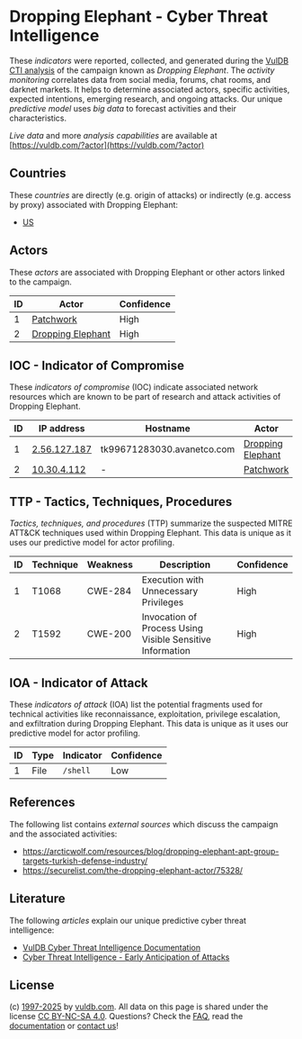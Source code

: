 # Dropping Elephant - Cyber Threat Intelligence

These _indicators_ were reported, collected, and generated during the [VulDB CTI analysis](https://vuldb.com/?kb.cti) of the campaign known as _Dropping Elephant_. The _activity monitoring_ correlates data from social media, forums, chat rooms, and darknet markets. It helps to determine associated actors, specific activities, expected intentions, emerging research, and ongoing attacks. Our unique _predictive model_ uses _big data_ to forecast activities and their characteristics.

_Live data_ and more _analysis capabilities_ are available at [https://vuldb.com/?actor](https://vuldb.com/?actor)

## Countries

These _countries_ are directly (e.g. origin of attacks) or indirectly (e.g. access by proxy) associated with Dropping Elephant:

* [US](https://vuldb.com/?country.us)

## Actors

These _actors_ are associated with Dropping Elephant or other actors linked to the campaign.

ID | Actor | Confidence
-- | ----- | ----------
1 | [Patchwork](https://vuldb.com/?actor.patchwork) | High
2 | [Dropping Elephant](https://vuldb.com/?actor.dropping_elephant) | High

## IOC - Indicator of Compromise

These _indicators of compromise_ (IOC) indicate associated network resources which are known to be part of research and attack activities of Dropping Elephant.

ID | IP address | Hostname | Actor | Confidence
-- | ---------- | -------- | ----- | ----------
1 | [2.56.127.187](https://vuldb.com/?ip.2.56.127.187) | tk99671283030.avanetco.com | [Dropping Elephant](https://vuldb.com/?actor.dropping_elephant) | High
2 | [10.30.4.112](https://vuldb.com/?ip.10.30.4.112) | - | [Patchwork](https://vuldb.com/?actor.patchwork) | High

## TTP - Tactics, Techniques, Procedures

_Tactics, techniques, and procedures_ (TTP) summarize the suspected MITRE ATT&CK techniques used within Dropping Elephant. This data is unique as it uses our predictive model for actor profiling.

ID | Technique | Weakness | Description | Confidence
-- | --------- | -------- | ----------- | ----------
1 | T1068 | CWE-284 | Execution with Unnecessary Privileges | High
2 | T1592 | CWE-200 | Invocation of Process Using Visible Sensitive Information | High

## IOA - Indicator of Attack

These _indicators of attack_ (IOA) list the potential fragments used for technical activities like reconnaissance, exploitation, privilege escalation, and exfiltration during Dropping Elephant. This data is unique as it uses our predictive model for actor profiling.

ID | Type | Indicator | Confidence
-- | ---- | --------- | ----------
1 | File | `/shell` | Low

## References

The following list contains _external sources_ which discuss the campaign and the associated activities:

* https://arcticwolf.com/resources/blog/dropping-elephant-apt-group-targets-turkish-defense-industry/
* https://securelist.com/the-dropping-elephant-actor/75328/

## Literature

The following _articles_ explain our unique predictive cyber threat intelligence:

* [VulDB Cyber Threat Intelligence Documentation](https://vuldb.com/?kb.cti)
* [Cyber Threat Intelligence - Early Anticipation of Attacks](https://www.scip.ch/en/?labs.20201022)

## License

(c) [1997-2025](https://vuldb.com/?kb.changelog) by [vuldb.com](https://vuldb.com/?kb.about). All data on this page is shared under the license [CC BY-NC-SA 4.0](https://creativecommons.org/licenses/by-nc-sa/4.0/). Questions? Check the [FAQ](https://vuldb.com/?kb.faq), read the [documentation](https://vuldb.com/?kb) or [contact us](https://vuldb.com/?contact)!
